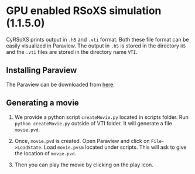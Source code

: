 # GPU enabled RSoXS simulation (1.1.5.0)


CyRSoXS prints output in `.h5` and  `.vti` format. Both these file format can 
be easily visualized in Paraview. The output in `.h5` is stored in the directory 
`H5` and the `.vti` files are stored in the directory name `VTI`.

## Installing Paraview

The Paraview can be downloaded from [here](https://www.paraview.org/).


## Generating a movie

1. We provide a python script `createMovie.py` located in scripts folder.
 Run `python createMovie.py` outside of VTI folder. It will generate a file `movie.pvd`.
  
2. Once, `movie.pvd` is created. Open Paraview and click on `File->LoadState`. Load `movie.pvsm`
located under scripts. This will ask to give the location of `movie.pvd`. 

3. Then you can play the movie by clicking on the play icon.   